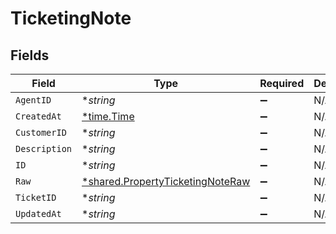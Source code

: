# TicketingNote


## Fields

| Field                                                                                      | Type                                                                                       | Required                                                                                   | Description                                                                                |
| ------------------------------------------------------------------------------------------ | ------------------------------------------------------------------------------------------ | ------------------------------------------------------------------------------------------ | ------------------------------------------------------------------------------------------ |
| `AgentID`                                                                                  | **string*                                                                                  | :heavy_minus_sign:                                                                         | N/A                                                                                        |
| `CreatedAt`                                                                                | [*time.Time](https://pkg.go.dev/time#Time)                                                 | :heavy_minus_sign:                                                                         | N/A                                                                                        |
| `CustomerID`                                                                               | **string*                                                                                  | :heavy_minus_sign:                                                                         | N/A                                                                                        |
| `Description`                                                                              | **string*                                                                                  | :heavy_minus_sign:                                                                         | N/A                                                                                        |
| `ID`                                                                                       | **string*                                                                                  | :heavy_minus_sign:                                                                         | N/A                                                                                        |
| `Raw`                                                                                      | [*shared.PropertyTicketingNoteRaw](../../../pkg/models/shared/propertyticketingnoteraw.md) | :heavy_minus_sign:                                                                         | N/A                                                                                        |
| `TicketID`                                                                                 | **string*                                                                                  | :heavy_minus_sign:                                                                         | N/A                                                                                        |
| `UpdatedAt`                                                                                | **string*                                                                                  | :heavy_minus_sign:                                                                         | N/A                                                                                        |